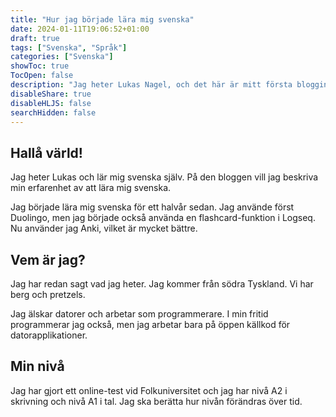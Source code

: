 ```yaml
---
title: "Hur jag började lära mig svenska"
date: 2024-01-11T19:06:52+01:00
draft: true
tags: ["Svenska", "Språk"]
categories: ["Svenska"]
showToc: true
TocOpen: false
description: "Jag heter Lukas Nagel, och det här är mitt första blogginlägg i svenska och min introduktion till er."
disableShare: true
disableHLJS: false
searchHidden: false
---
```


## Hallå värld!

Jag heter Lukas och lär mig svenska själv. På den bloggen vill jag beskriva min erfarenhet av att lära mig svenska.

Jag började lära mig svenska för ett halvår sedan. Jag använde först Duolingo, men jag började också använda en flashcard-funktion i Logseq. Nu använder jag Anki, vilket är mycket bättre.

## Vem är jag?

Jag har redan sagt vad jag heter. Jag kommer från södra Tyskland. Vi har berg och pretzels.

Jag älskar datorer och arbetar som programmerare. I min fritid programmerar jag också, men jag arbetar bara på öppen källkod för datorapplikationer.

## Min nivå

Jag har gjort ett online-test vid Folkuniversitet och jag har nivå A2 i skrivning och nivå A1 i tal. Jag ska berätta hur nivån förändras över tid.
